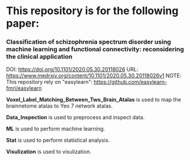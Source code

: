 # This repository is for the following paper: 
### Classification of schizophrenia spectrum disorder using machine learning and functional connectivity: reconsidering the clinical application  
DOI: https://doi.org/10.1101/2020.05.30.20118026
URL: https://www.medrxiv.org/content/10.1101/2020.05.30.20118026v1
NOTE: This repository rely on "easylearn": https://github.com/easylearn-fmri/easylearn

<font >**Voxel_Label_Matching_Between_Two_Brain_Atalas**</font> is used to map the brainnetome atalas to Yeo 7 network atalas.  

<font >**Data_Inspection**</font> is used to preprocess and inspect data.    

<font >**ML**</font> is used to perform machine learning.  

<font >**Stat**</font> is used to perform statistical analysis.  

<font >**Visulization**</font> is used to visulization.   


